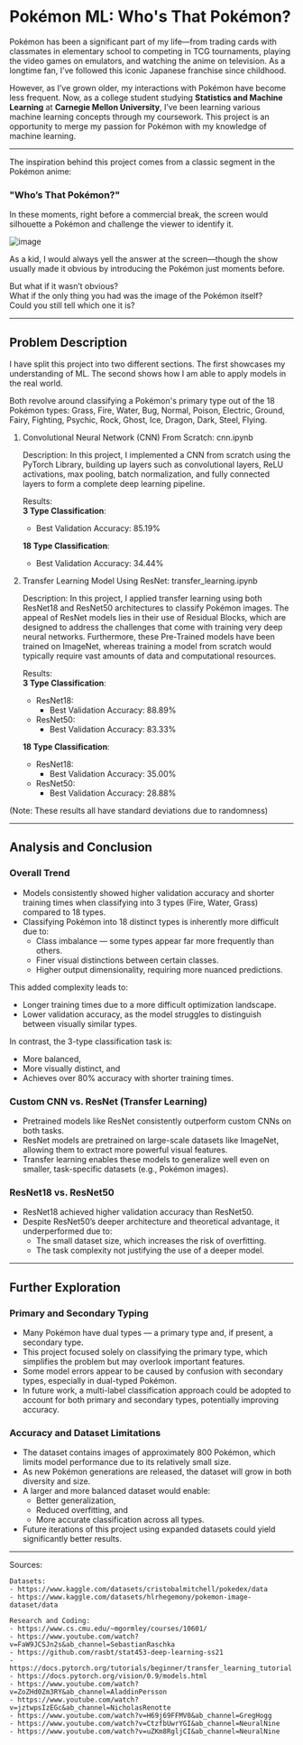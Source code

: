 # Pokémon ML: Who's That Pokémon?

Pokémon has been a significant part of my life—from trading cards with classmates in elementary school to competing in TCG tournaments, playing the video games on emulators, and watching the anime on television. As a longtime fan, I’ve followed this iconic Japanese franchise since childhood. 

However, as I’ve grown older, my interactions with Pokémon have become less frequent. Now, as a college student studying **Statistics and Machine Learning** at **Carnegie Mellon University**, I’ve been learning various machine learning concepts through my coursework. This project is an opportunity to merge my passion for Pokémon with my knowledge of machine learning.

---

The inspiration behind this project comes from a classic segment in the Pokémon anime:  
### **"Who’s That Pokémon?"**

In these moments, right before a commercial break, the screen would silhouette a Pokémon and challenge the viewer to identify it.

![image](https://github.com/user-attachments/assets/c8ddf82f-97ee-4646-acfa-7d7286d0b918)

As a kid, I would always yell the answer at the screen—though the show usually made it obvious by introducing the Pokémon just moments before.

But what if it wasn’t obvious?  
What if the only thing you had was the image of the Pokémon itself?  
Could you still tell which one it is?

---

## Problem Description

I have split this project into two different sections. The first showcases
my understanding of ML. The second shows how I am able to apply models 
in the real world. 

Both revolve around classifying a Pokémon's primary type out of the 18 Pokémon types:
    Grass, Fire, Water, Bug, Normal, Poison, Electric, Ground, 
    Fairy, Fighting, Psychic, Rock, Ghost, Ice, Dragon, Dark, 
    Steel, Flying. 

1. Convolutional Neural Network (CNN) From Scratch: cnn.ipynb

    Description: In this project, I implemented a CNN from scratch using the PyTorch Library, building up layers such as convolutional layers, ReLU activations, max pooling, batch normalization, and fully connected layers to form a complete deep learning pipeline.
    

    Results: <br>
    **3 Type Classification**: <br>
    - Best Validation Accuracy: 85.19% <br>

    **18 Type Classification**:<br>
    - Best Validation Accuracy: 34.44% <br>

2. Transfer Learning Model Using ResNet: transfer_learning.ipynb

    Description: In this project, I applied transfer learning using both ResNet18 and ResNet50 architectures to classify Pokémon images. The appeal of ResNet models lies in  their use of Residual Blocks, which are designed to address the challenges that come with training very deep neural networks. Furthermore, these Pre-Trained models have been trained on ImageNet, whereas training a model from scratch would typically require vast amounts of data and computational resources.

    Results: <br>
    **3 Type Classification**:
    - ResNet18: 
        - Best Validation Accuracy: 88.89%
    - ResNet50:  
        - Best Validation Accuracy: 83.33%

    **18 Type Classification**:
    - ResNet18:
        - Best Validation Accuracy: 35.00%
    - ResNet50: 
        - Best Validation Accuracy: 28.88% 

(Note: These results all have standard deviations due to randomness) <br>


---
## Analysis and Conclusion

### Overall Trend

- Models consistently showed higher validation accuracy and shorter training times when classifying into 3 types (Fire, Water, Grass) compared to 18 types.
- Classifying Pokémon into 18 distinct types is inherently more difficult due to:
  - Class imbalance — some types appear far more frequently than others.
  - Finer visual distinctions between certain classes.
  - Higher output dimensionality, requiring more nuanced predictions.

This added complexity leads to:
- Longer training times due to a more difficult optimization landscape.
- Lower validation accuracy, as the model struggles to distinguish between visually similar types.

In contrast, the 3-type classification task is:
- More balanced,
- More visually distinct, and
- Achieves over 80% accuracy with shorter training times.


### Custom CNN vs. ResNet (Transfer Learning)

- Pretrained models like ResNet consistently outperform custom CNNs on both tasks.
- ResNet models are pretrained on large-scale datasets like ImageNet, allowing them to extract more powerful visual features.
- Transfer learning enables these models to generalize well even on smaller, task-specific datasets (e.g., Pokémon images).


### ResNet18 vs. ResNet50

- ResNet18 achieved higher validation accuracy than ResNet50.
- Despite ResNet50’s deeper architecture and theoretical advantage, it underperformed due to:
  - The small dataset size, which increases the risk of overfitting.
  - The task complexity not justifying the use of a deeper model.

---


## Further Exploration

### Primary and Secondary Typing

- Many Pokémon have dual types — a primary type and, if present, a secondary type.
- This project focused solely on classifying the primary type, which simplifies the problem but may overlook important features.
- Some model errors appear to be caused by confusion with secondary types, especially in dual-typed Pokémon.
- In future work, a multi-label classification approach could be adopted to account for both primary and secondary types, potentially improving accuracy.

### Accuracy and Dataset Limitations

- The dataset contains images of approximately 800 Pokémon, which limits model performance due to its relatively small size.
- As new Pokémon generations are released, the dataset will grow in both diversity and size.
- A larger and more balanced dataset would enable:
  - Better generalization,
  - Reduced overfitting, and
  - More accurate classification across all types.
- Future iterations of this project using expanded datasets could yield significantly better results.

---

Sources:

    Datasets:
    - https://www.kaggle.com/datasets/cristobalmitchell/pokedex/data
    - https://www.kaggle.com/datasets/hlrhegemony/pokemon-image-dataset/data

    Research and Coding:
    - https://www.cs.cmu.edu/~mgormley/courses/10601/
    - https://www.youtube.com/watch?v=FaW9JCSJn2s&ab_channel=SebastianRaschka
    - https://github.com/rasbt/stat453-deep-learning-ss21
    - https://docs.pytorch.org/tutorials/beginner/transfer_learning_tutorial.html
    - https://docs.pytorch.org/vision/0.9/models.html
    - https://www.youtube.com/watch?v=ZoZHd0Zm3RY&ab_channel=AladdinPersson
    - https://www.youtube.com/watch?v=jztwpsIzEGc&ab_channel=NicholasRenotte
    - https://www.youtube.com/watch?v=H69j69FFMV0&ab_channel=GregHogg
    - https://www.youtube.com/watch?v=CtzfbUwrYGI&ab_channel=NeuralNine
    - https://www.youtube.com/watch?v=uZKm8RgljCI&ab_channel=NeuralNine

